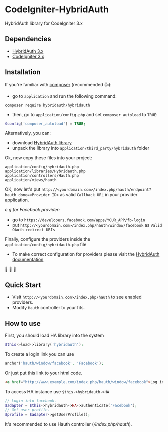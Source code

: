 # CodeIgniter-HybridAuth
HybridAuth library for CodeIgniter 3.x

## Dependencies
- [HybridAuth 3.x](https://github.com/hybridauth/hybridauth)
- [CodeIgniter 3.x](https://www.codeigniter.com)

## Installation
If you're familiar with [composer](https://getcomposer.org) (recommended :+1:):
- go to `application` and run the following command:
```
composer require hybridauth/hybridauth
```
- then, go to `application/config.php` and set `composer_autoload` to `TRUE`:
```php
$config['composer_autoload'] = TRUE;
```
Alternatively, you can:
- download [HybridAuth library](https://github.com/hybridauth/hybridauth/releases)
- unpack the library into `application/third_party/hybridauth` folder

Ok, now copy these files into your project:
```
application/config/hybridauth.php
application/libraries/Hybridauth.php
application/controllers/Hauth.php
application/views/hauth
```

OK, now let's put `http://<yourdomain.com>/index.php/hauth/endpoint?hauth_done=<Provider ID>` as valid `Callback URL` in your provider application.

_e.g for Facebook provider:_
- go to `https://developers.facebook.com/apps/YOUR_APP/fb-login`
- put `http://<yourdomain.com>/index.php/hauth/window/facebook` as `Valid OAuth redirect URIs`

Finally, configure the providers inside the `application/config/hybridauth.php` file
- To make correct configuration for providers please visit the [HybridAuth documentation](https://hybridauth.github.io)

:tada: :tada: :tada:

## Quick Start
- Visit `http://<yourdomain.com>/index.php/hauth` to see enabled providers.
- Modify `Hauth` controller to your fits.

## How to use
First, you should load HA library into the system
```php
$this->load->library('hybridauth');
```
To create a login link you can use
```php
anchor('hauth/window/facebook', 'Facebook');
```
Or just put this link to your html code.
```html
<a href="http://www.example.com/index.php/hauth/window/facebook">Log in with Facebook</a>
```
To access HA instance use `$this->hybridauth->HA`
```php
// Login into facebook.
$adapter = $this->hybridauth->HA->authenticate('Facebook');
// Get user profile.
$profile = $adapter->getUserProfile();
```

It's recommended to use Hauth controller (_/index.php/hauth_).
